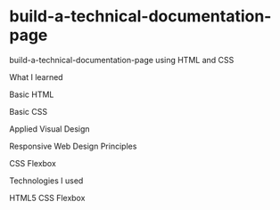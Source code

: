 # build-a-technical-documentation-page
build-a-technical-documentation-page using HTML and CSS

What I learned

Basic HTML

Basic CSS

Applied Visual Design

Responsive Web Design Principles

CSS Flexbox




Technologies I used


HTML5
CSS Flexbox

